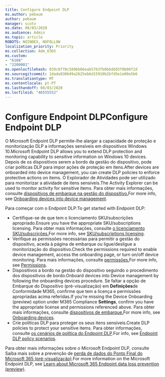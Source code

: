 ```yaml
---
title: Configure Endpoint DLP
ms.author: pebaum
author: pebaum
manager: scotv
ms.date: 08/03/2020
ms.audience: Admin
ms.topic: article
ROBOTS: NOINDEX, NOFOLLOW
localization_priority: Priority
ms.collection: Adm_O365
ms.custom:
- "6108"
- "3200001"
ms.openlocfilehash: 039c8f78c5896b66eab5763fb0bbddd3f0b06f2d
ms.sourcegitcommit: 1dada930649a2625eb6d15910b2bfd5e1e00e5b6
ms.translationtype: MT
ms.contentlocale: pt-PT
ms.lasthandoff: 08/03/2020
ms.locfileid: "46555552"
---
```

# <a name="configure-endpoint-dlp"></a><span data-ttu-id="a3157-102">Configure Endpoint DLP</span><span class="sxs-lookup"><span data-stu-id="a3157-102">Configure Endpoint DLP</span></span>

<span data-ttu-id="a3157-103">O Microsoft Endpoint DLP permite-lhe alargar a capacidade de proteção e monitorização DLP a informações sensíveis em dispositivos Windows 10.</span><span class="sxs-lookup"><span data-stu-id="a3157-103">Microsoft Endpoint DLP allows you to extend DLP protection and monitoring capability to sensitive information on Windows 10 devices.</span></span> <span data-ttu-id="a3157-104">Depois de os dispositivos serem a bordo da gestão do dispositivo, pode criar políticas DLP para impor ações de proteção em itens.</span><span class="sxs-lookup"><span data-stu-id="a3157-104">After devices are onboarded into device management, you can create DLP policies to enforce protective actions on items.</span></span> <span data-ttu-id="a3157-105">O Explorador de Atividades pode ser utilizado para monitorizar a atividade de itens sensíveis.</span><span class="sxs-lookup"><span data-stu-id="a3157-105">The Activity Explorer can be used to monitor activity for sensitive items.</span></span> <span data-ttu-id="a3157-106">Para obter mais informações, consulte [dispositivos de embarque na gestão do dispositivo.](https://docs.microsoft.com/microsoft-365/compliance/endpoint-dlp-getting-started#onboarding-devices-into-device-management)</span><span class="sxs-lookup"><span data-stu-id="a3157-106">For more info, see [Onboarding devices into device management](https://docs.microsoft.com/microsoft-365/compliance/endpoint-dlp-getting-started#onboarding-devices-into-device-management).</span></span>  

<span data-ttu-id="a3157-107">Para começar com o Endpoint DLP:</span><span class="sxs-lookup"><span data-stu-id="a3157-107">To get started with Endpoint DLP:</span></span>

- <span data-ttu-id="a3157-108">Certifique-se de que tem o licenciamento SKU/subscrições apropriado.</span><span class="sxs-lookup"><span data-stu-id="a3157-108">Ensure you have the appropriate SKU/subscriptions licensing.</span></span> <span data-ttu-id="a3157-109">Para obter mais informações, consulte [o licenciamento SKU/subscrições.](https://docs.microsoft.com/microsoft-365/compliance/endpoint-dlp-getting-started#skusubscriptions-licensing)</span><span class="sxs-lookup"><span data-stu-id="a3157-109">For more info, see [SKU/subscriptions licensing](https://docs.microsoft.com/microsoft-365/compliance/endpoint-dlp-getting-started#skusubscriptions-licensing).</span></span>
- <span data-ttu-id="a3157-110">Verifique as permissões necessárias para permitir a gestão do dispositivo, aceda à página de embarque ou ligue/desligue a monitorização do dispositivo.</span><span class="sxs-lookup"><span data-stu-id="a3157-110">Check the permissions required to enable device management, access the onboarding page, or turn on/off device monitoring.</span></span> <span data-ttu-id="a3157-111">Para mais informações, consulte [permissões.](https://docs.microsoft.com/microsoft-365/compliance/endpoint-dlp-getting-started#permissions)</span><span class="sxs-lookup"><span data-stu-id="a3157-111">For more info, see [Permissions](https://docs.microsoft.com/microsoft-365/compliance/endpoint-dlp-getting-started#permissions).</span></span>
- <span data-ttu-id="a3157-112">Dispositivos a bordo na gestão do dispositivo seguindo o procedimento dos dispositivos de bordo.</span><span class="sxs-lookup"><span data-stu-id="a3157-112">Onboard devices into Device management by following the onboarding devices procedure.</span></span> <span data-ttu-id="a3157-113">Se faltar a opção de Embarque do Dispositivo (pré-visualização) em **Definições**de Conformidade M365, confirme que tem a licença e permissões apropriadas acima referidas.</span><span class="sxs-lookup"><span data-stu-id="a3157-113">If you're missing the Device Onboarding (preview) option under M365 Compliance  **Settings**, confirm you have the appropriate license and permissions referenced above.</span></span> <span data-ttu-id="a3157-114">Para obter mais informações, consulte [dispositivos de embarque.](https://docs.microsoft.com/microsoft-365/compliance/endpoint-dlp-getting-started#onboarding-devices)</span><span class="sxs-lookup"><span data-stu-id="a3157-114">For more info, see [Onboarding devices](https://docs.microsoft.com/microsoft-365/compliance/endpoint-dlp-getting-started#onboarding-devices).</span></span> 
- <span data-ttu-id="a3157-115">Crie políticas DLP para proteger os seus itens sensíveis.</span><span class="sxs-lookup"><span data-stu-id="a3157-115">Create DLP policies to protect your sensitive items.</span></span> <span data-ttu-id="a3157-116">Para obter informações, consulte [os cenários de política do Endpoint DLP](https://docs.microsoft.com/microsoft-365/compliance/endpoint-dlp-using?view=o365-worldwide#endpoint-dlp-policy-scenarios).</span><span class="sxs-lookup"><span data-stu-id="a3157-116">For info, see [Endpoint DLP policy scenarios](https://docs.microsoft.com/microsoft-365/compliance/endpoint-dlp-using?view=o365-worldwide#endpoint-dlp-policy-scenarios).</span></span>

<span data-ttu-id="a3157-117">Para obter mais informações sobre o Microsoft Endpoint DLP, consulte Saiba mais sobre a prevenção de [perda de dados do Ponto Final do Microsoft 365 (pré-visualização)](https://docs.microsoft.com/microsoft-365/compliance/endpoint-dlp-learn-about).</span><span class="sxs-lookup"><span data-stu-id="a3157-117">For more information on the Microsoft Endpoint DLP, see [Learn about Microsoft 365 Endpoint data loss prevention (preview)](https://docs.microsoft.com/microsoft-365/compliance/endpoint-dlp-learn-about).</span></span>
